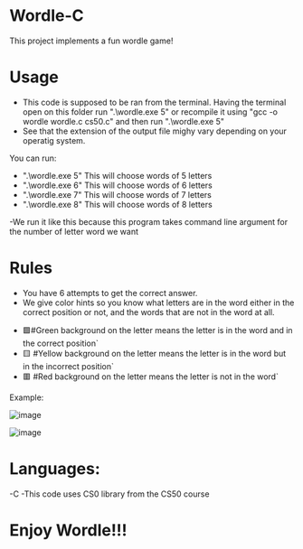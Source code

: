 # Wordle-C
This project implements a fun wordle game!

# Usage
- This code is supposed to be ran from the terminal. Having the terminal open on this folder run ".\wordle.exe 5" or recompile it using "gcc -o  wordle wordle.c cs50.c" and then run ".\wordle.exe 5"
- See that the extension of the output file mighy vary depending on your operatig system.

You can run:
- ".\wordle.exe 5" This will choose words of 5 letters
- ".\wordle.exe 6" This will choose words of 6 letters
- ".\wordle.exe 7" This will choose words of 7 letters
- ".\wordle.exe 8" This will choose words of 8 letters

-We run it like this because this program takes command line argument for the number of letter word we want

# Rules
- You have 6 attempts to get the correct answer.
- We give color hints so you know what letters are in the word either in the correct position or not, and the words that are not in the word at all.

* 🟩#Green background on the letter means the letter is in the word and in the correct position`
* 🟨 #Yellow background on the letter means the letter is in the word but in the incorrect position`
* 🟥 #Red background on the letter means the letter is not in the word`

Example:

![image](https://github.com/lndmri/Wordle-C/assets/69853165/5ba4b899-3e79-4730-bf42-704731bc2bc4)

![image](https://github.com/lndmri/Wordle-C/assets/69853165/c698f744-e996-44a4-bf0e-d89800df047e)

# Languages:
-C
-This code uses CS0 library from the CS50 course

# Enjoy Wordle!!!


